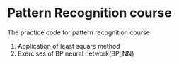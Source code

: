 # Pattern Recognition course
The practice code for pattern recognition course

1. Application of least square method
2. Exercises of BP neural network(BP_NN)
